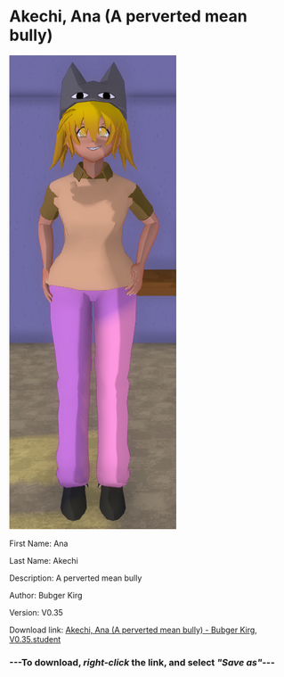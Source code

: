 # Akechi, Ana (A perverted mean bully)

<img src = "https://raw.githubusercontent.com/Arbiter1223/Daigaku-Gurashi-Custom-Students/master/Students/Files/Akechi%2C%20Ana%20(A%20perverted%20mean%20bully).png">

First Name: Ana

Last Name: Akechi

Description: A perverted mean bully

Author: Bubger Kirg

Version: V0.35

Download link: <a href="https://raw.githubusercontent.com/Arbiter1223/Daigaku-Gurashi-Custom-Students/master/Students/Files/Akechi%2C%20Ana%20(A%20perverted%20mean%20bully)%20-%20Bubger%20Kirg%2C%20V0.35.student">Akechi, Ana (A perverted mean bully) - Bubger Kirg, V0.35.student</a>

### ---**To download, _right-click_ the link, and select _"Save as"_**---
